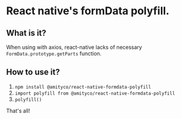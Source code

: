 # React native's formData polyfill.

## What is it?

When using with axios, react-native lacks of necessary `FormData.prototype.getParts` function.

## How to use it?

1. `npm install @amityco/react-native-formdata-polyfill`
2. `import polyfill from @amityco/react-native-formdata-polyfill`
2. `polyfill()`

That's all!
